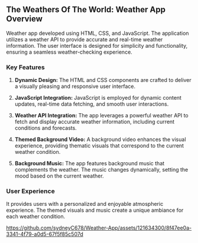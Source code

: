 ## The Weathers Of The World: Weather App Overview


Weather app developed using HTML, CSS, and JavaScript. The application utilizes a weather API to provide accurate and real-time weather information. The user interface is designed for simplicity and functionality, ensuring a seamless weather-checking experience.

### Key Features

1. **Dynamic Design:** The HTML and CSS components are crafted to deliver a visually pleasing and responsive user interface.

2. **JavaScript Integration:** JavaScript is employed for dynamic content updates, real-time data fetching, and smooth user interactions.

3. **Weather API Integration:** The app leverages a powerful weather API to fetch and display accurate weather information, including current conditions and forecasts.

4. **Themed Background Video:** A background video enhances the visual experience, providing thematic visuals that correspond to the current weather condition.

5. **Background Music:** The app features background music that complements the weather. The music changes dynamically, setting the mood based on the current weather.

### User Experience

It provides users with a personalized and enjoyable atmospheric experience. The themed visuals and music create a unique ambiance for each weather condition.





https://github.com/sydneyC678/Weather-App/assets/121634300/8f47ee0a-3341-4f79-a0d5-67f5f85c507d

